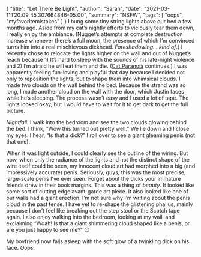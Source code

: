 {
    "title": "Let There Be Light",
    "author": "Sarah",
    "date": "2021-03-11T20:09:45.307664846-05:00",
    "summary": "NSFW",
    "tags": [
        "oops",
        "myfavoritemistakes"
    ]
}
I hung some tiny string lights above our bed a few months ago. Aside
from my cat’s nightly efforts to viciously tear them down, I really
enjoy the ambiance. (Nugget’s attempts at complete destruction increase
whenever there’s a full moon, the presence of which I’m convinced turns
him into a real mischievous dickhead. *Foreshadowing… kind of*.) I
recently chose to relocate the lights higher on the wall and out of
Nugget’s reach because 1) It’s hard to sleep with the sounds of his
late-night violence and 2) I’m afraid he will eat them and die.
([<span class="underline">Cat
Paranoia</span>](https://blog.smalltownkitten.com/post/cat-paranoia/)
continues.) I was apparently feeling fun-loving and playful that day
because I decided not only to reposition the lights, but to shape them
into whimsical clouds. I made two clouds on the wall behind the bed.
Because the strand was so long, I made another cloud on the wall with
the door, which Justin faces while he’s sleeping. The process wasn’t
easy and I used a lot of tape. The lights looked okay, but I would have
to wait for it to get dark to get the full picture.

*Nightfall.* I walk into the bedroom and see the two clouds glowing
behind the bed. I think, “Wow this turned out pretty well.” We lie down
and I close my eyes. I hear, “Is that a dick?” I roll over to see a
giant gleaming penis (not that one).

When it was light outside, I could clearly see the outline of the
wiring. But now, when only the radiance of the lights and not the
distinct shape of the wire itself could be seen, my innocent cloud art
had morphed into a big (and impressively accurate) penis. Seriously,
guys, this was the most precise, large-scale penis I’ve ever seen.
Forget about the dicks your immature friends drew in their book margins.
This was a thing of *beauty*. It looked like some sort of cutting edge
avant-garde art piece. It also looked like one of our walls had a giant
erection. I’m not sure why I’m writing about the penis cloud in the past
tense. I have yet to re-shape the glistening phallus, mainly because I
don’t feel like breaking out the step stool or the Scotch tape again. I
also enjoy walking into the bedroom, looking at my wall, and exclaiming
“Woah\! Is that a giant shimmering cloud shaped like a penis, or are
you just happy to see me?” :smirk:

My boyfriend now falls asleep with the soft glow of a twinkling dick on
his face. *Oops.*
